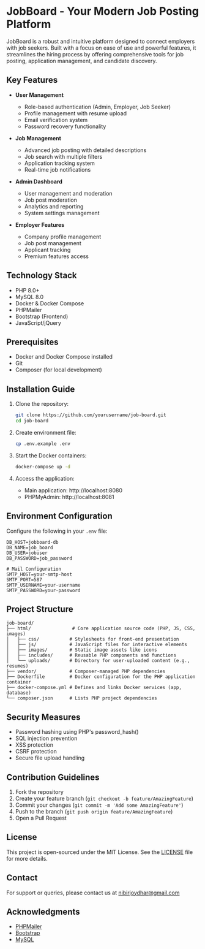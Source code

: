 # JobBoard - Your Modern Job Posting Platform

JobBoard is a robust and intuitive platform designed to connect employers with job seekers. Built with a focus on ease of use and powerful features, it streamlines the hiring process by offering comprehensive tools for job posting, application management, and candidate discovery.

## Key Features

- **User Management**
  - Role-based authentication (Admin, Employer, Job Seeker)
  - Profile management with resume upload
  - Email verification system
  - Password recovery functionality

- **Job Management**
  - Advanced job posting with detailed descriptions
  - Job search with multiple filters
  - Application tracking system
  - Real-time job notifications

- **Admin Dashboard**
  - User management and moderation
  - Job post moderation
  - Analytics and reporting
  - System settings management

- **Employer Features**
  - Company profile management
  - Job post management
  - Applicant tracking
  - Premium features access

## Technology Stack

- PHP 8.0+
- MySQL 8.0
- Docker & Docker Compose
- PHPMailer
- Bootstrap (Frontend)
- JavaScript/jQuery

## Prerequisites

- Docker and Docker Compose installed
- Git
- Composer (for local development)

## Installation Guide

1. Clone the repository:
   ```bash
   git clone https://github.com/yourusername/job-board.git
   cd job-board
   ```

2. Create environment file:
   ```bash
   cp .env.example .env
   ```

3. Start the Docker containers:
   ```bash
   docker-compose up -d
   ```

4. Access the application:
   - Main application: http://localhost:8080
   - PHPMyAdmin: http://localhost:8081

## Environment Configuration

Configure the following in your `.env` file:

```env
DB_HOST=jobboard-db
DB_NAME=job_board
DB_USER=jobuser
DB_PASSWORD=job_password

# Mail Configuration
SMTP_HOST=your-smtp-host
SMTP_PORT=587
SMTP_USERNAME=your-username
SMTP_PASSWORD=your-password
```

## Project Structure

```
job-board/
├── html/               # Core application source code (PHP, JS, CSS, images)
│   ├── css/           # Stylesheets for front-end presentation
│   ├── js/            # JavaScript files for interactive elements
│   ├── images/        # Static image assets like icons
│   ├── includes/      # Reusable PHP components and functions
│   └── uploads/       # Directory for user-uploaded content (e.g., resumes)
├── vendor/            # Composer-managed PHP dependencies
├── Dockerfile         # Docker configuration for the PHP application container
├── docker-compose.yml # Defines and links Docker services (app, database)
└── composer.json      # Lists PHP project dependencies
```

## Security Measures

- Password hashing using PHP's password_hash()
- SQL injection prevention
- XSS protection
- CSRF protection
- Secure file upload handling

## Contribution Guidelines

1. Fork the repository
2. Create your feature branch (`git checkout -b feature/AmazingFeature`)
3. Commit your changes (`git commit -m 'Add some AmazingFeature'`)
4. Push to the branch (`git push origin feature/AmazingFeature`)
5. Open a Pull Request

## License

This project is open-sourced under the MIT License. See the [LICENSE](LICENSE) file for more details.

## Contact

For support or queries, please contact us at nibirjoydhar@gmail.com

## Acknowledgments

- [PHPMailer](https://github.com/PHPMailer/PHPMailer)
- [Bootstrap](https://getbootstrap.com)
- [MySQL](https://www.mysql.com)
